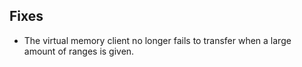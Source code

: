 ## Fixes
- The virtual memory client no longer fails to transfer when a large
  amount of ranges is given.
